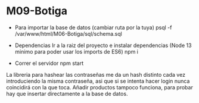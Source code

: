 # M09-Botiga

* Para importar la base de datos (cambiar ruta por la tuya)
psql -f /var/www/html/M06-Botiga/sql/schema.sql

* Dependencias
Ir a la raiz del proyecto e instalar dependencias (Node 13 minimo para poder usar los imports de ES6)
npm i

* Correr el servidor
npm start

La libreria para hashear las contraseñas me da un hash distinto cada vez introduciendo la misma contraseña, asi que si se intenta hacer login nunca coincidirá con la que toca.
Añadir productos tampoco funciona, para probar hay que insertar directamente a la base de datos.